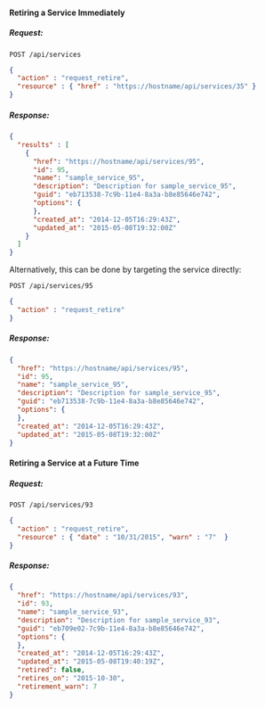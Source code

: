 #### Retiring a Service Immediately

##### Request:

    POST /api/services

``` json
{
  "action" : "request_retire",
  "resource" : { "href" : "https://hostname/api/services/35" }
}
```

##### Response:

``` json
{
  "results" : [
    {
      "href": "https://hostname/api/services/95",
      "id": 95,
      "name": "sample_service_95",
      "description": "Description for sample_service_95",
      "guid": "eb713538-7c9b-11e4-8a3a-b8e85646e742",
      "options": {
      },
      "created_at": "2014-12-05T16:29:43Z",
      "updated_at": "2015-05-08T19:32:00Z"
    }
  ]
}
```

Alternatively, this can be done by targeting the service directly:

    POST /api/services/95

``` json
{
  "action" : "request_retire"
}
```

##### Response:

``` json
{
  "href": "https://hostname/api/services/95",
  "id": 95,
  "name": "sample_service_95",
  "description": "Description for sample_service_95",
  "guid": "eb713538-7c9b-11e4-8a3a-b8e85646e742",
  "options": {
  },
  "created_at": "2014-12-05T16:29:43Z",
  "updated_at": "2015-05-08T19:32:00Z"
}
```

#### Retiring a Service at a Future Time

##### Request:

    POST /api/services/93

``` json
{
  "action" : "request_retire",
  "resource" : { "date" : "10/31/2015", "warn" : "7"  }
}
```

##### Response:

``` json
{
  "href": "https://hostname/api/services/93",
  "id": 93,
  "name": "sample_service_93",
  "description": "Description for sample_service_93",
  "guid": "eb709e02-7c9b-11e4-8a3a-b8e85646e742",
  "options": {
  },
  "created_at": "2014-12-05T16:29:43Z",
  "updated_at": "2015-05-08T19:40:19Z",
  "retired": false,
  "retires_on": "2015-10-30",
  "retirement_warn": 7
}
```
